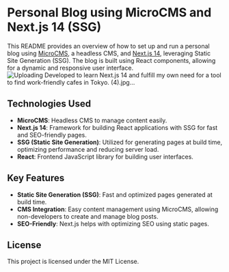 # Personal Blog using MicroCMS and Next.js 14 (SSG)

This README provides an overview of how to set up and run a personal blog using [MicroCMS](https://microcms.io/), a headless CMS, and [Next.js 14](https://nextjs.org/), leveraging Static Site Generation (SSG). The blog is built using React components, allowing for a dynamic and responsive user interface.
![Uploading Developed to learn Next.js 14 and fulfill my own need for a tool to find work-friendly cafes in Tokyo. (4).jpg…]()

## Technologies Used
- **MicroCMS**: Headless CMS to manage content easily.
- **Next.js 14**: Framework for building React applications with SSG for fast and SEO-friendly pages.
- **SSG (Static Site Generation)**: Utilized for generating pages at build time, optimizing performance and reducing server load.
- **React**: Frontend JavaScript library for building user interfaces.


## Key Features
- **Static Site Generation (SSG)**: Fast and optimized pages generated at build time.
- **CMS Integration**: Easy content management using MicroCMS, allowing non-developers to create and manage blog posts.
- **SEO-Friendly**: Next.js helps with optimizing SEO using static pages.


## License
This project is licensed under the MIT License.

